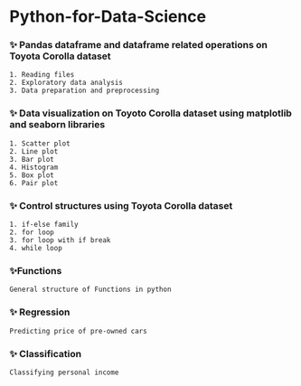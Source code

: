 # Python-for-Data-Science


### :sparkles: Pandas dataframe and dataframe related operations on Toyota Corolla dataset
    1. Reading files
    2. Exploratory data analysis
    3. Data preparation and preprocessing

### :sparkles: Data visualization on Toyoto Corolla dataset using matplotlib and seaborn libraries
    1. Scatter plot
    2. Line plot
    3. Bar plot
    4. Histogram
    5. Box plot 
    6. Pair plot

### :sparkles: Control structures using Toyota Corolla dataset
    1. if-else family
    2. for loop
    3. for loop with if break
    4. while loop

### :sparkles:Functions
    General structure of Functions in python

### :sparkles: Regression
    Predicting price of pre-owned cars

### :sparkles: Classification
    Classifying personal income
